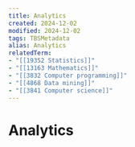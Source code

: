 ```yaml
---
title: Analytics
created: 2024-12-02
modified: 2024-12-02
tags: TBSMetadata
alias: Analytics
relatedTerm:
- "[[19352 Statistics]]"
- "[[13163 Mathematics]]"
- "[[3832 Computer programming]]"
- "[[4868 Data mining]]"
- "[[3841 Computer science]]"
---
```

# Analytics

